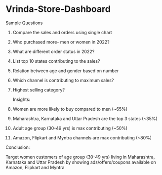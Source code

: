 # Vrinda-Store-Dashboard

  Sample Questions

1) Compare the sales and orders using single chart
2) Who purchased more- men or women in 2022?
3) What are different order status in 2022?
4) List top 10 states contributing to the sales?
5) Relation between age and gender based on number
6) Which channel is contributing to maximum sales?
7) Highest selling category?

   Insights:
   
1) Women are more likely to buy compared to men (~65%)
2) Maharashtra, Karnataka and Uttar Pradesh are the top 3 states (~35%)
3) Adult age group (30-49 yrs) is max contributing (~50%)
4) Amazon, Flipkart and Myntra channels are max contributing (~80%)

  Conclusion:
  
Target women customers of age group (30-49 yrs) living in Maharashtra, Karnataka and
Uttar Pradesh by showing ads/offers/coupons available on Amazon, Flipkart and Myntra
